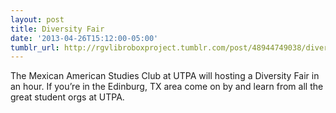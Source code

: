 ```yaml
---
layout: post
title: Diversity Fair
date: '2013-04-26T15:12:00-05:00'
tumblr_url: http://rgvlibroboxproject.tumblr.com/post/48944749038/diversity-fair
---
```

The Mexican American Studies Club at UTPA will hosting a Diversity
Fair  in an hour. If you’re in the Edinburg, TX area come on by and learn
from all the great student orgs at UTPA.
